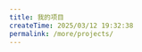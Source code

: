 ```yaml
---
title: 我的项目
createTime: 2025/03/12 19:32:38
permalink: /more/projects/
---
```


<CardGrid>
  <RepoCard repo="wynnsimon/pinkdopeybug-theme" />
  <RepoCard repo="wynnsimon/blog" />
  <RepoCard repo="wynnsimon/aeolian-design" />
  <RepoCard repo="wynnsimon/opentencentac" />
  <RepoCard repo="wynnsimon/tencent-ac-vue" />
</CardGrid>
